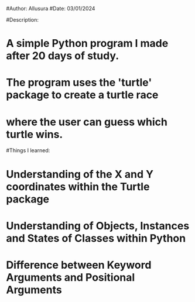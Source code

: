 #Author: Allusura
#Date: 03/01/2024

#Description:
# A simple Python program I made after 20 days of study.
# The program uses the 'turtle' package to create a turtle race
# where the user can guess which turtle wins.

#Things I learned:
# Understanding of the X and Y coordinates within the Turtle package
# Understanding of Objects, Instances and States of Classes within Python
# Difference between Keyword Arguments and Positional Arguments
